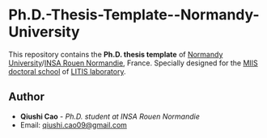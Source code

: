 # Ph.D.-Thesis-Template--Normandy-University
This repository contains the **Ph.D. thesis template** of [Normandy University](https://rouenuniversity.univ-rouen.fr/en/node/92)/[INSA Rouen Normandie](https://www.insa-rouen.fr/), France. Specially designed for the [MIIS doctoral school](http://ed-miis.normandie-univ.fr/doctoral-school-ed-590-51093.kjsp) of [LITIS laboratory](https://www.litislab.fr/accueil).

## Author
* **Qiushi Cao** - *Ph.D. student at INSA Rouen Normandie* 
* Email: qiushi.cao09@gmail.com
